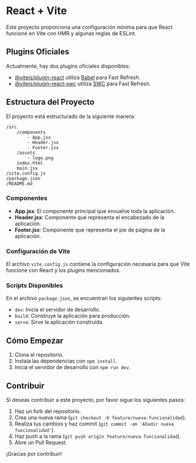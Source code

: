# React + Vite

Este proyecto proporciona una configuración mínima para que React funcione en Vite con HMR y algunas reglas de ESLint.

## Plugins Oficiales

Actualmente, hay dos plugins oficiales disponibles:

- [@vitejs/plugin-react](https://github.com/vitejs/vite-plugin-react/blob/main/packages/plugin-react/README.md) utiliza [Babel](https://babeljs.io/) para Fast Refresh.
- [@vitejs/plugin-react-swc](https://github.com/vitejs/vite-plugin-react-swc) utiliza [SWC](https://swc.rs/) para Fast Refresh.

## Estructura del Proyecto

El proyecto está estructurado de la siguiente manera:

```
/src
    /components
        - App.jsx
        - Header.jsx
        - Footer.jsx
    /assets
        - logo.png
    index.html
    main.jsx
/vite.config.js
/package.json
/README.md
```

### Componentes

- **App.jsx**: El componente principal que envuelve toda la aplicación.
- **Header.jsx**: Componente que representa el encabezado de la aplicación.
- **Footer.jsx**: Componente que representa el pie de página de la aplicación.

### Configuración de Vite

El archivo `vite.config.js` contiene la configuración necesaria para que Vite funcione con React y los plugins mencionados.

### Scripts Disponibles

En el archivo `package.json`, se encuentran los siguientes scripts:

- `dev`: Inicia el servidor de desarrollo.
- `build`: Construye la aplicación para producción.
- `serve`: Sirve la aplicación construida.

## Cómo Empezar

1. Clona el repositorio.
2. Instala las dependencias con `npm install`.
3. Inicia el servidor de desarrollo con `npm run dev`.

## Contribuir

Si deseas contribuir a este proyecto, por favor sigue los siguientes pasos:

1. Haz un fork del repositorio.
2. Crea una nueva rama (`git checkout -b feature/nueva-funcionalidad`).
3. Realiza tus cambios y haz commit (`git commit -am 'Añadir nueva funcionalidad'`).
4. Haz push a la rama (`git push origin feature/nueva-funcionalidad`).
5. Abre un Pull Request.

¡Gracias por contribuir!

